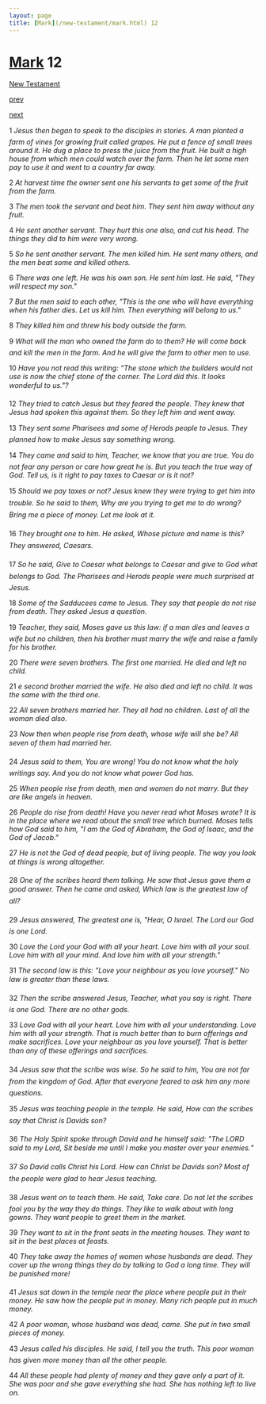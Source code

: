```yaml
---
layout: page
title: [Mark](/new-testament/mark.html) 12
---
```


# [Mark](/new-testament/mark.html) 12

[New Testament](/new-testament.html)


[prev](/new-testament/mark/mark-11.html)


[next](/new-testament/mark/mark-13.html)

1 _Jesus then began to speak to the disciples in stories. A man planted a farm of vines for growing fruit called grapes. He put a fence of small trees around it. He dug a place to press the juice from the fruit. He built a high house from which men could watch over the farm. Then he let some men pay to use it and went to a country far away._

2 _At harvest time the owner sent one his servants to get some of the fruit from the farm._

3 _The men took the servant and beat him. They sent him away without any fruit._

4 _He sent another servant. They hurt this one also, and cut his head. The things they did to him were very wrong._

5 _So he sent another servant. The men killed him. He sent many others, and the men beat some and killed others._

6 _There was one left. He was his own son. He sent him last. He said, "They will respect my son."_

7 _But the men said to each other, "This is the one who will have everything when his father dies. Let us kill him. Then everything will belong to us."_

8 _They killed him and threw his body outside the farm._

9 _What will the man who owned the farm do to them? He will come back and kill the men in the farm. And he will give the farm to other men to use._

10 _Have you not read this writing: "The stone which the builders would not use is now the chief stone of the corner. The Lord did this. It looks wonderful to us."?_

12 _They tried to catch Jesus but they feared the people. They knew that Jesus had spoken this against them. So they left him and went away._

13 _They sent some Pharisees and some of Herods people to Jesus. They planned how to make Jesus say something wrong._

14 _They came and said to him, Teacher, we know that you are true. You do not fear any person or care how great he is. But you teach the true way of God. Tell us, is it right to pay taxes to Caesar or is it not?_

15 _Should we pay taxes or not? Jesus knew they were trying to get him into trouble. So he said to them, Why are you trying to get me to do wrong? Bring me a piece of money.  Let me look at it._

16 _They brought one to him. He asked, Whose picture and name is this? They answered,  Caesars._

17 _So he said, Give to Caesar what belongs to Caesar and give to God what belongs to God.  The Pharisees and Herods people were much surprised at Jesus._

18 _Some of the Sadducees came to Jesus. They say that people do not rise from death. They asked Jesus a question._

19 _Teacher, they said, Moses gave us this law: if a man dies and leaves a wife but no children, then his brother must marry the wife and raise a family for his brother._

20 _There were seven brothers. The first one married. He died and left no child._

21 _e second brother married the wife. He also died and left no child. It was the same with the third one._

22 _All seven brothers married her. They all had no children. Last of all the woman died also._

23 _Now then when people rise from death, whose wife will she be? All seven of them had married her._

24 _Jesus said to them, You are wrong! You do not know what the holy writings say. And you do not know what power God has._

25 _When people rise from death, men and women do not marry. But they are like angels in heaven._

26 _People do rise from death! Have you never read what Moses wrote? It is in the place where we read about the small tree which burned. Moses tells how God said to him, "I am the God of Abraham, the God of Isaac, and the God of Jacob."_

27 _He is not the God of dead people, but of living people. The way you look at things is wrong altogether._

28 _One of the scribes heard them talking. He saw that Jesus gave them a good answer. Then he came and asked, Which law is the greatest law of all?_

29 _Jesus answered, The greatest one is, "Hear, O Israel. The Lord our God is one Lord._

30 _Love the Lord your God with all your heart. Love him with all your soul. Love him with all your mind. And love him with all your strength."_

31 _The second law is this: "Love your neighbour as you love yourself." No law is greater than these laws._

32 _Then the scribe answered Jesus, Teacher, what you say is right. There is one God.  There are no other gods._

33 _Love God with all your heart. Love him with all your understanding. Love him with all your strength. That is much better than to burn offerings and make sacrifices. Love your neighbour as you love yourself. That is better than any of these offerings and sacrifices._

34 _Jesus saw that the scribe was wise. So he said to him, You are not far from the kingdom of God. After that everyone feared to ask him any more questions._

35 _Jesus was teaching people in the temple. He said, How can the scribes say that Christ is Davids son?_

36 _The Holy Spirit spoke through David and he himself said: "The LORD said to my Lord,  Sit beside me until I make you master over your enemies."_

37 _So David calls Christ his Lord. How can Christ be Davids son? Most of the people were glad to hear Jesus teaching._

38 _Jesus went on to teach them. He said, Take care. Do not let the scribes fool you by the way they do things. They like to walk about with long gowns. They want people to greet them in the market._

39 _They want to sit in the front seats in the meeting houses. They want to sit in the best places at feasts._

40 _They take away the homes of women whose husbands are dead. They cover up the wrong things they do by talking to God a long time. They will be punished more!_

41 _Jesus sat down in the temple near the place where people put in their money. He saw how the people put in money. Many rich people put in much money._

42 _A poor woman, whose husband was dead, came. She put in two small pieces of money._

43 _Jesus called his disciples. He said, I tell you the truth. This poor woman has given more money than all the other people._

44 _All these people had plenty of money and they gave only a part of it. She was poor and she gave everything she had. She has nothing left to live on._

